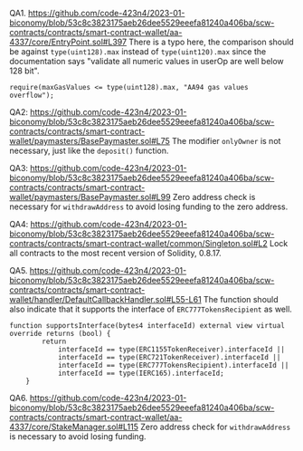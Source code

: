 QA1. https://github.com/code-423n4/2023-01-biconomy/blob/53c8c3823175aeb26dee5529eeefa81240a406ba/scw-contracts/contracts/smart-contract-wallet/aa-4337/core/EntryPoint.sol#L397
There is a typo here, the comparison should be against ``type(uint128).max`` instead of ``type(uint120).max`` since the documentation says "validate all numeric values in userOp are well below 128 bit".

```
require(maxGasValues <= type(uint128).max, "AA94 gas values overflow");

```

QA2: https://github.com/code-423n4/2023-01-biconomy/blob/53c8c3823175aeb26dee5529eeefa81240a406ba/scw-contracts/contracts/smart-contract-wallet/paymasters/BasePaymaster.sol#L75
The modifier ``onlyOwner`` is not necessary, just like the ``deposit()`` function. 

QA3: https://github.com/code-423n4/2023-01-biconomy/blob/53c8c3823175aeb26dee5529eeefa81240a406ba/scw-contracts/contracts/smart-contract-wallet/paymasters/BasePaymaster.sol#L99
Zero address check is necessary for ``withdrawAddress`` to avoid losing funding to the zero address.

QA4: https://github.com/code-423n4/2023-01-biconomy/blob/53c8c3823175aeb26dee5529eeefa81240a406ba/scw-contracts/contracts/smart-contract-wallet/common/Singleton.sol#L2
Lock all contracts to the most recent version of Solidity, 0.8.17.

QA5. https://github.com/code-423n4/2023-01-biconomy/blob/53c8c3823175aeb26dee5529eeefa81240a406ba/scw-contracts/contracts/smart-contract-wallet/handler/DefaultCallbackHandler.sol#L55-L61
The function should also indicate that it supports the interface of ``ERC777TokensRecipient`` as well.

```
function supportsInterface(bytes4 interfaceId) external view virtual override returns (bool) {
        return
            interfaceId == type(ERC1155TokenReceiver).interfaceId ||
            interfaceId == type(ERC721TokenReceiver).interfaceId ||
            interfaceId == type(ERC777TokensRecipient).interfaceId || 
            interfaceId == type(IERC165).interfaceId;
    }
```
QA6. https://github.com/code-423n4/2023-01-biconomy/blob/53c8c3823175aeb26dee5529eeefa81240a406ba/scw-contracts/contracts/smart-contract-wallet/aa-4337/core/StakeManager.sol#L115
Zero address check for ``withdrawAddress`` is necessary to avoid losing funding. 